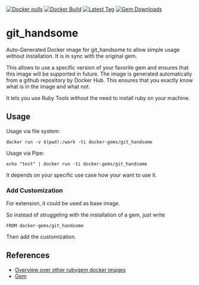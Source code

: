 [![Docker pulls](https://img.shields.io/docker/pulls/rubygem/git_handsome.svg)](https://hub.docker.com/r/rubygem/git_handsome/)
[![Docker Build](https://img.shields.io/docker/automated/rubygem/git_handsome.svg)](https://hub.docker.com/r/rubygem/git_handsome/)
[![Latest Tag](https://img.shields.io/github/tag/docker-rubygem/git_handsome.svg)](https://hub.docker.com/r/rubygem/git_handsome/)
[![Gem Downloads](https://img.shields.io/gem/dt/git_handsome.svg)](https://rubygems.org/gems/git_handsome/)
# git_handsome

Auto-Generated Docker image for git_handsome to allow simple usage without installation.
It is in sync with the original gem.

This allows to use a specific version of your favorite gem and ensures that this image will be supported in future.
The image is generated automatically from a github repository by Docker Hub.
This ensures that you exactly know what is in the image and what not.

It lets you use Ruby Tools without the need to install ruby on your machine.

## Usage

Usage via file system:

`docker run -v $(pwd):/work -ti docker-gems/git_handsome`

Usage via Pipe:

`echo "test" | docker run -ti docker-gems/git_handsome`

It depends on your specific use case how your want to use it.

### Add Customization

For extension, it could be used as base image.

So instead of struggeling with the installation of a gem, just write

`FROM docker-gems/git_handsome`

Then add the customization.

## References

 - [Overview over other rubygem docker images](https://github.com/thinkbot/docker-rubygem)
 - [Gem](https://rubygems.org/gems/git_handsome/)
